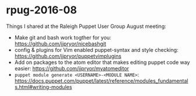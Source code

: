 # rpug-2016-08
Things I shared at the Raleigh Puppet User Group August meeting:
+ Make git and bash work togther for you: https://github.com/jjpryor/nicebashgit
+ config & plugins for Vim enabled puppet-syntax and style checking: https://github.com/jjpryor/puppetvimplugins
+ Add on packages to the atom editor that makes editing puppet code way easier: https://github.com/jjpryor/myatomeditor
+ `puppet module generate <USERNAME>-<MODULE NAME>`: https://docs.puppet.com/puppet/latest/reference/modules_fundamentals.html#writing-modules



